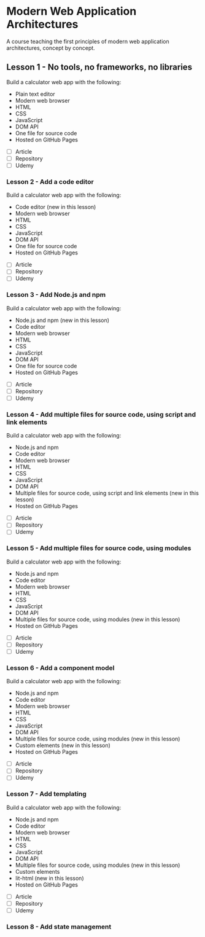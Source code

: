 # Modern Web Application Architectures
A course teaching the first principles of modern web application architectures, concept by concept.

## Lesson 1 - No tools, no frameworks, no libraries

Build a calculator web app with the following:

* Plain text editor
* Modern web browser
* HTML
* CSS
* JavaScript
* DOM API
* One file for source code
* Hosted on GitHub Pages

- [ ] Article
- [ ] Repository
- [ ] Udemy

### Lesson 2 - Add a code editor

Build a calculator web app with the following:

* Code editor (new in this lesson)
* Modern web browser
* HTML
* CSS
* JavaScript
* DOM API
* One file for source code
* Hosted on GitHub Pages

- [ ] Article
- [ ] Repository
- [ ] Udemy

### Lesson 3 - Add Node.js and npm

Build a calculator web app with the following:

* Node.js and npm (new in this lesson)
* Code editor
* Modern web browser
* HTML
* CSS
* JavaScript
* DOM API
* One file for source code
* Hosted on GitHub Pages

- [ ] Article
- [ ] Repository
- [ ] Udemy

### Lesson 4 - Add multiple files for source code, using script and link elements

Build a calculator web app with the following:

* Node.js and npm
* Code editor
* Modern web browser
* HTML
* CSS
* JavaScript
* DOM API
* Multiple files for source code, using script and link elements (new in this lesson)
* Hosted on GitHub Pages

- [ ] Article
- [ ] Repository
- [ ] Udemy

### Lesson 5 - Add multiple files for source code, using modules

Build a calculator web app with the following:

* Node.js and npm
* Code editor
* Modern web browser
* HTML
* CSS
* JavaScript
* DOM API
* Multiple files for source code, using modules (new in this lesson)
* Hosted on GitHub Pages

- [ ] Article
- [ ] Repository
- [ ] Udemy

### Lesson 6 - Add a component model

Build a calculator web app with the following:

* Node.js and npm
* Code editor
* Modern web browser
* HTML
* CSS
* JavaScript
* DOM API
* Multiple files for source code, using modules (new in this lesson)
* Custom elements (new in this lesson)
* Hosted on GitHub Pages

- [ ] Article
- [ ] Repository
- [ ] Udemy

### Lesson 7 - Add templating


Build a calculator web app with the following:

* Node.js and npm
* Code editor
* Modern web browser
* HTML
* CSS
* JavaScript
* DOM API
* Multiple files for source code, using modules (new in this lesson)
* Custom elements
* lit-html (new in this lesson)
* Hosted on GitHub Pages

- [ ] Article
- [ ] Repository
- [ ] Udemy

### Lesson 8 - Add state management
